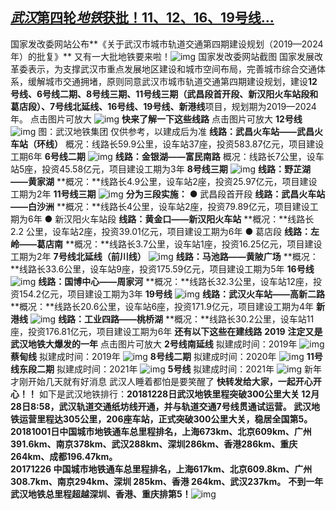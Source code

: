 ## [*武汉*第四轮*地铁*获批！11、12、16、19号线…](http://zhuanlan.zhihu.com/p/54077789)

国家发改委网站公布**《关于武汉市城市轨道交通第四期建设规划（2019—2024年）的批复》**
又有一大批地铁要来啦！![img](https://pic2.zhimg.com/v2-94120a123f2dce9e96f015659cf0e62d_b.jpg)
国家发改委网站截图
国家发展改革委表示，为支撑武汉市重点发展地区建设和城市空间布局，完善城市综合交通体系，缓解城市交通拥堵，原则同意武汉市城市轨道交通第四期建设规划，建设**12号线、6号线二期、8号线三期、11号线三期（武昌段首开段、新汉阳火车站段和葛店段）、7号线北延线、16号线、19号线、新港线**项目，规划期为2019—2024年。
点击图片可放大
![img](https://pic4.zhimg.com/v2-4f2fb7b1f5952c7fedf903f4c6be5eeb_b.jpg)
**快来了解一下这些线路**
点击图片可放大
**12号线**
![img](https://pic2.zhimg.com/v2-11a39962c4eeb52f8fb9a55096fc55e1_b.jpg)
图：武汉地铁集团 仅供参考，以建成后为准
**线路：武昌火车站——武昌火车站（环线）**
概况：线路长59.9公里，设车站37座，投资583.87亿元，项目建设工期6年
**6号线二期**
![img](https://pic2.zhimg.com/v2-83b4bcbcae25d303397856983d994be9_b.jpg)
**线路：金银湖——富民南路**
概况：线路长7公里，设车站5座，投资45.58亿元，项目建设工期为3年
**8号线三期**
![img](https://pic4.zhimg.com/v2-b70639297b9bb21b02e5cf2f521ad0db_b.jpg)
**线路：野芷湖——黄家湖**
**概况：**线路长4.9公里，设车站2座，投资25.97亿元，项目建设工期为2年
**11号线三期**
![img](https://pic3.zhimg.com/v2-caa1715235095c94c0ce7404de1c02ea_b.jpg)
**分为三段实施：**
● 武昌段首开段
**线路：武昌火车站——白沙洲**
**概况：**线路长4公里，设车站2座，投资79.89亿元，项目建设工期为6年
● 新汉阳火车站段
**线路：黄金口——新汉阳火车站**
**概况：**线路长2.2 公里，设车站2座，投资39.01亿元，项目建设工期为6年
● 葛店段
**线路：左岭——葛店南**
**概况：**线路长3.7公里，设车站1座，投资16.25亿元，项目建设工期为2年
**7号线北延线（前川线）**
![img](https://pic2.zhimg.com/v2-cba525f19403d442f5cffac7f5d166ad_b.jpg)
**线路：马池路——黄陂广场**
**概况：**线路长33.6公里，设车站9座，投资175.59亿元，项目建设工期为5年
**16号线**
![img](https://pic3.zhimg.com/v2-dd54a36a6decc832c89b3051099d4452_b.jpg)
**线路：国博中心——周家河**
**概况：**线路长32.3公里，设车站12座，投资154.2亿元，项目建设工期为3年
**19号线**
![img](https://pic1.zhimg.com/v2-3d7945b74b245ce95ccf247874449e70_b.jpg)
**线路：武汉火车站——高新二路**
**概况：**线路长20.6公里，设车站6座，投资171.9亿元，项目建设工期为4年
**新港线**
![img](https://pic2.zhimg.com/v2-6df1b9d3b569d2acdbd40aac1c240ce5_b.jpg)
**线路：工业四路——桃桥湖**
**概况：**线路长30.2公里，设车站11座，投资176.81亿元，项目建设工期为6年
**还有以下这些在建线路**
**2019**
**注定又是武汉地铁大爆发的一年**
点击图片可放大
**2号线南延线**
拟建成时间：2019年
![img](https://pic4.zhimg.com/v2-f44589cd953f609a869ca87e51a47287_b.jpg)
**蔡甸线**
拟建成时间：2019年
![img](https://pic3.zhimg.com/v2-39b78438f2d845c76a4f2e34bd7f5f0e_b.jpg)
**8号线二期**
拟建成时间：2020年
![img](https://pic3.zhimg.com/v2-3e3ee2e70f6612f8229d2f38050b1d5e_b.jpg)
**11号线东段二期**
拟建成时间：2021年
![img](https://pic4.zhimg.com/v2-b4effa996683a847d05f34fcb3270d4f_b.jpg)
**5号线**
拟建成时间：2021年
![img](https://pic3.zhimg.com/v2-5ced33000e3ac767e754d5321589604a_b.jpg)
  新年才刚开始几天就有好消息 武汉人睡着都怕是要笑醒了 **快转发给大家，一起开心开心！！**
如下是武汉地铁排行：**20181228日武汉地铁里程突破300公里大关 12月28日8:58，武汉轨道交通纸坊线开通，并与轨道交通7号线贯通试运营。 武汉地铁运营里程达305公里，206座车站，正式突破300公里大关，稳居全国第5。**  
**20181001日中国城市地铁通车总里程排名，上海673km、北京609km、广州391.6km、南京378km、武汉288km、深圳286km、香港286km、重庆264km、成都196.47km。**  
**20171226 中国城市地铁通车总里程排名，上海617km、北京609.8km、广州 308.7km、南京294km、深圳 285km、香港 264km、武汉237km。** 
**不到一年武汉地铁总里程超越深圳、香港、重庆排第5！**![img](https://pic3.zhimg.com/v2-a2d332651a038a89884894e9888425ee_b.jpg)